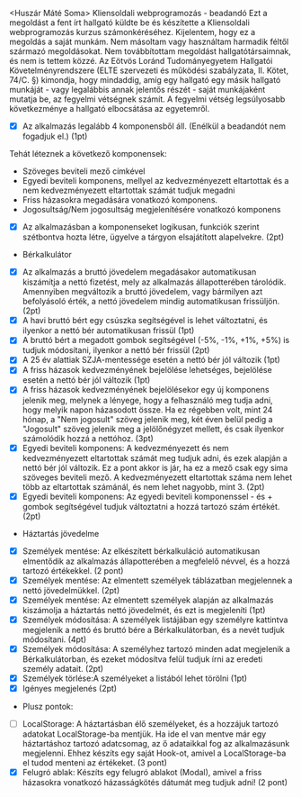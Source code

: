<Huszár Máté Soma>
<HFUJF8>
Kliensoldali webprogramozás - beadandó
Ezt a megoldást a fent írt hallgató küldte be és készítette a Kliensoldali webprogramozás kurzus számonkéréséhez.
Kijelentem, hogy ez a megoldás a saját munkám. Nem másoltam vagy használtam harmadik féltől
származó megoldásokat. Nem továbbítottam megoldást hallgatótársaimnak, és nem is tettem közzé.
Az Eötvös Loránd Tudományegyetem Hallgatói Követelményrendszere
(ELTE szervezeti és működési szabályzata, II. Kötet, 74/C. §) kimondja, hogy mindaddig,
amíg egy hallgató egy másik hallgató munkáját - vagy legalábbis annak jelentős részét -
saját munkájaként mutatja be, az fegyelmi vétségnek számít.
A fegyelmi vétség legsúlyosabb következménye a hallgató elbocsátása az egyetemről.

-[x] Az alkalmazás legalább 4 komponensből áll. (Enélkül a beadandót nem fogadjuk el.) (1pt)

Tehát léteznek a következő komponensek:

- Szöveges beviteli mező címkével
- Egyedi beviteli komponens, mellyel az kedvezményezett eltartottak és a nem kedvezményezett eltartottak számát tudjuk megadni
- Friss házasokra megadására vonatkozó komponens.
- Jogosultság/Nem jogosultság megjelenítésére vonatkozó komponens

- [x] Az alkalmazásban a komponenseket logikusan, funkciók szerint szétbontva hozta létre, ügyelve a tárgyon elsajátított alapelvekre. (2pt)

- Bérkalkulátor

- [x] Az alkalmazás a bruttó jövedelem megadásakor automatikusan kiszámítja a nettó fizetést, mely az alkalmazás állapotterében tárolódik. Amennyiben megváltozik a bruttó jövedelem, vagy bármilyen azt befolyásoló érték, a nettó jövedelem mindig automatikusan frissüljön. (2pt)
- [x] A havi bruttó bért egy csúszka segítségével is lehet változtatni, és ilyenkor a nettó bér automatikusan frissül (1pt)
- [x] A bruttó bért a megadott gombok segítségével (-5%, -1%, +1%, +5%) is tudjuk módosítani, ilyenkor a nettó bér frissül (2pt)
- [x] A 25 év alattiak SZJA-mentessége esetén a nettó bér jól változik (1pt)
- [x] A friss házasok kedvezményének bejelölése lehetséges, bejelölése esetén a nettó bér jól változik (1pt)
- [x] A friss házasok kedvezményének bejelölésekor egy új komponens jelenik meg, melynek a lényege, hogy a felhasználó meg tudja adni, hogy melyik napon házasodott össze. Ha ez régebben volt, mint 24 hónap, a "Nem jogosult" szöveg jelenik meg, két éven belül pedig a "Jogosult" szöveg jelenik meg a jelölőnégyzet mellett, és csak ilyenkor számolódik hozzá a nettóhoz. (3pt)
- [x] Egyedi beviteli komponens: A kedvezményezett és nem kedvezményezett eltartottak számát meg tudjuk adni, és ezek alapján a nettó bér jól változik. Ez a pont akkor is jár, ha ez a mező csak egy sima szöveges beviteli mező. A kedvezményezett eltartottak száma nem lehet több az eltartottak számánál, és nem lehet nagyobb, mint 3. (2pt)
- [x] Egyedi beviteli komponens: Az egyedi beviteli komponenssel - és + gombok segítségével tudjuk változtatni a hozzá tartozó szám értékét. (2pt)

- Háztartás jövedelme

- [x] Személyek mentése: Az elkészített bérkalkuláció automatikusan elmentődik az alkalmazás állapotterében a megfelelő névvel, és a hozzá tartozó értékekkel. (2 pont)
- [x] Személyek mentése: Az elmentett személyek táblázatban megjelennek a nettó jövedelmükkel. (2pt)
- [x] Személyek mentése: Az elmentett személyek alapján az alkalmazás kiszámolja a háztartás nettó jövedelmét, és ezt is megjeleníti (1pt)
- [x] Személyek módosítása: A személyek listájában egy személyre kattintva megjelenik a nettó és bruttó bére a Bérkalkulátorban, és a nevét tudjuk módosítani. (4pt)
- [x] Személyek módosítása: A személyhez tartozó minden adat megjelenik a Bérkalkulátorban, és ezeket módosítva felül tudjuk írni az eredeti személy adatait. (2pt)
- [x] Személyek törlése:A személyeket a listából lehet törölni (1pt)
- [x] Igényes megjelenés (2pt)

- Plusz pontok:

- [ ] LocalStorage: A háztartásban élő személyeket, és a hozzájuk tartozó adatokat LocalStorage-ba mentjük. Ha ide el van mentve már egy háztartáshoz tartozó adatcsomag, az ő adataikkal fog az alkalmazásunk megjelenni. Ehhez készíts egy saját Hook-ot, amivel a LocalStorage-ba el tudod menteni az értékeket. (3 pont)
- [x] Felugró ablak: Készíts egy felugró ablakot (Modal), amivel a friss házasokra vonatkozó házasságkötés dátumát meg tudjuk adni! (2 pont)
